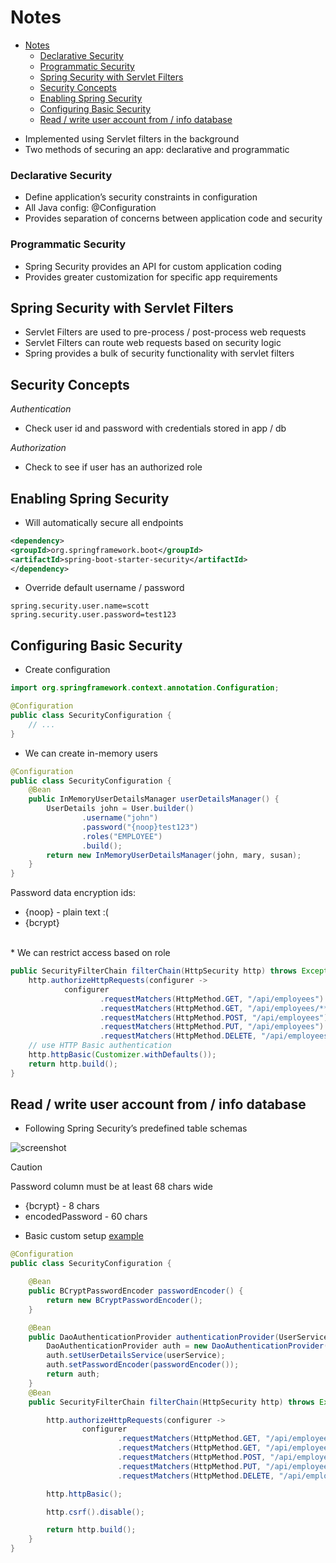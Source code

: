 # Notes 

<!-- TOC -->
* [Notes](#notes-)
    * [Declarative Security](#declarative-security)
    * [Programmatic Security](#programmatic-security)
  * [Spring Security with Servlet Filters](#spring-security-with-servlet-filters)
  * [Security Concepts](#security-concepts)
  * [Enabling Spring Security](#enabling-spring-security)
  * [Configuring Basic Security](#configuring-basic-security)
  * [Read / write user account from / info database](#read--write-user-account-from--info-database)
<!-- TOC -->

* Implemented using Servlet filters in the background
* Two methods of securing an app: declarative and programmatic

### Declarative Security
* Define application’s security constraints in configuration
* All Java config: @Configuration
* Provides separation of concerns between application code and security

### Programmatic Security
* Spring Security provides an API for custom application coding
* Provides greater customization for specific app requirements

## Spring Security with Servlet Filters

* Servlet Filters are used to pre-process / post-process web requests
* Servlet Filters can route web requests based on security logic
* Spring provides a bulk of security functionality with servlet filters

## Security Concepts
*Authentication*
* Check user id and password with credentials stored in app / db

*Authorization*
* Check to see if user has an authorized role

## Enabling Spring Security

* Will automatically secure all endpoints

```xml
<dependency>
<groupId>org.springframework.boot</groupId>
<artifactId>spring-boot-starter-security</artifactId>
</dependency>
```

* Override default username / password

```properties
spring.security.user.name=scott
spring.security.user.password=test123
```

## Configuring Basic Security

* Create configuration

```java
import org.springframework.context.annotation.Configuration;

@Configuration
public class SecurityConfiguration {
    // ...
}
```

* We can create in-memory users 

```java
@Configuration
public class SecurityConfiguration {
    @Bean
    public InMemoryUserDetailsManager userDetailsManager() {
        UserDetails john = User.builder()
                .username("john")
                .password("{noop}test123")
                .roles("EMPLOYEE")
                .build();
        return new InMemoryUserDetailsManager(john, mary, susan);
    }
}
```

Password data encryption ids: 

* {noop} - plain text :(
* {bcrypt}


<br/>
* We can restrict access based on role

```java
public SecurityFilterChain filterChain(HttpSecurity http) throws Exception {
    http.authorizeHttpRequests(configurer ->
            configurer
                    .requestMatchers(HttpMethod.GET, "/api/employees").hasRole("EMPLOYEE")
                    .requestMatchers(HttpMethod.GET, "/api/employees/**").hasRole("EMPLOYEE")
                    .requestMatchers(HttpMethod.POST, "/api/employees").hasRole("MANAGER")
                    .requestMatchers(HttpMethod.PUT, "/api/employees").hasRole("MANAGER")
                    .requestMatchers(HttpMethod.DELETE, "/api/employees/**").hasRole("ADMIN"));
    // use HTTP Basic authentication
    http.httpBasic(Customizer.withDefaults());
    return http.build();
}
```


## Read / write user account from / info database

* Following Spring Security’s predefined table schemas

![screenshot](/Users/david.rabko/IdeaProjects/spring/05-spring-rest-security/02-spring-boot-rest-security-jpa/employee_directory_diagram.png)

> [!CAUTION]
> Password column must be at least 68 chars wide
> * {bcrypt} - 8 chars
> * encodedPassword - 60 chars

* Basic custom setup [example](https://github.com/daverbk/spring/tree/main/05-spring-rest-security/02-spring-boot-rest-security-jpa)

```java
@Configuration
public class SecurityConfiguration {

    @Bean
    public BCryptPasswordEncoder passwordEncoder() {
        return new BCryptPasswordEncoder();
    }

    @Bean
    public DaoAuthenticationProvider authenticationProvider(UserService userService) {
        DaoAuthenticationProvider auth = new DaoAuthenticationProvider();
        auth.setUserDetailsService(userService);
        auth.setPasswordEncoder(passwordEncoder());
        return auth;
    }
    @Bean
    public SecurityFilterChain filterChain(HttpSecurity http) throws Exception {

        http.authorizeHttpRequests(configurer ->
                configurer
                        .requestMatchers(HttpMethod.GET, "/api/employees").hasRole("EMPLOYEE")
                        .requestMatchers(HttpMethod.GET, "/api/employees/**").hasRole("EMPLOYEE")
                        .requestMatchers(HttpMethod.POST, "/api/employees").hasRole("MANAGER")
                        .requestMatchers(HttpMethod.PUT, "/api/employees").hasRole("MANAGER")
                        .requestMatchers(HttpMethod.DELETE, "/api/employees/**").hasRole("ADMIN"));

        http.httpBasic();

        http.csrf().disable();

        return http.build();
    }
}
```
